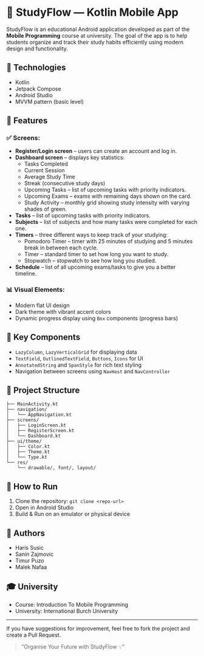 # 📱 StudyFlow — Kotlin Mobile App

StudyFlow is an educational Android application developed as part of the **Mobile Programming** course at university. The goal of the app is to help students organize and track their study habits efficiently using modern design and functionality.

## 🚀 Technologies
- Kotlin
- Jetpack Compose
- Android Studio
- MVVM pattern (basic level)

## 🎯 Features

### :white_check_mark: Screens:
- **Register/Login screen** – users can create an account and log in.
- **Dashboard screen** – displays key statistics:
  - Tasks Completed
  - Current Session
  - Average Study Time
  - Streak (consecutive study days)
  - Upcoming Tasks – list of upcoming tasks with priority indicators.
  - Upcoming Exams – exams with remaining days shown on the card.
  - Study Activity – monthly grid showing study intensity with varying shades of green.
- **Tasks** – list of upcoming tasks with priority indicators.
- **Subjects** – list of subjects and how many tasks were completed for each one.
- **Timers** – three different ways to keep track of your studying:
    - Pomodoro Timer – timer with 25 minutes of studying and 5 minutes break in between each cycle.
    - Timer – standard timer to set how long you want to study.
    - Stopwatch – stopwatch to see how long you studied.
- **Schedule** – list of all upcoming exams/tasks to give you a better timeline.

### 📊 Visual Elements:
- Modern flat UI design
- Dark theme with vibrant accent colors
- Dynamic progress display using `Box` components (progress bars)

## 🔧 Key Components
- `LazyColumn`, `LazyVerticalGrid` for displaying data
- `TextField`, `OutlinedTextField`, `Buttons`, `Icons` for UI
- `AnnotatedString` and `SpanStyle` for rich text styling
- Navigation between screens using `NavHost` and `NavController`

## 📁 Project Structure
```
├── MainActivity.kt
├── navigation/
│   └── AppNavigation.kt
├── screens/
│   ├── LoginScreen.kt
│   ├── RegisterScreen.kt
│   └── Dashboard.kt
├── ui/theme/
│   ├── Color.kt
│   ├── Theme.kt
│   └── Type.kt
└── res/
    └── drawable/, font/, layout/
```

## 🏁 How to Run
1. Clone the repository: `git clone <repo-url>`
2. Open in Android Studio
3. Build & Run on an emulator or physical device

## 👥 Authors
- Haris Susic
- Sanin Zajmovic
- Timur Puzo
- Malek Nafaa

## 🎓 University
- Course: Introduction To Mobile Programming
- University: International Burch University

---

If you have suggestions for improvement, feel free to fork the project and create a Pull Request.

> "Organise Your Future with StudyFlow 💡"
